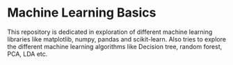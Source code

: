 # Machine Learning Basics

This repository is dedicated in exploration of different machine learning libraries like matplotlib, numpy, pandas and scikit-learn. Also tries to explore the different machine learning algorithms like Decision tree, random forest, PCA, LDA etc. 
